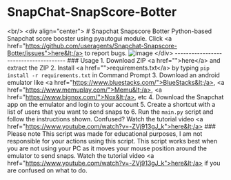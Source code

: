 # SnapChat-SnapScore-Botter
&lt;br/> &lt;div align="center">      # Snapchat Snapscore Botter      Python-based Snapchat score booster using pyautogui module. Click &lt;a href="https://github.com/useragents/Snapchat-Snapscore-Botter/issues">here&lt;/a> to report bugs.      ![image](https://user-images.githubusercontent.com/103281345/162591882-3a211ead-0f10-4ba1-bdcc-8f2186294377.png)      &lt;/div>  --------------------------------------  ### Usage   1. Download ZIP &lt;a href="">here&lt;/a> and extract the ZIP 2. Install &lt;a href="">requirements.txt&lt;/a> by typing `pip install -r requirements.txt` in Command Prompt 3. Download an android emulator like &lt;a href="https://www.bluestacks.com/">BlueStacks&lt;/a>, &lt;a href="https://www.memuplay.com/">Memu&lt;/a>, &lt;a href="https://www.bignox.com/">Nox&lt;/a>, etc 4. Download the Snapchat app on the emulator and login to your account 5. Create a shortcut with a list of users that you want to send snaps to 6. Run the `main.py` script and follow the instructions shown. Confused? Watch the tutorial video &lt;a href="https://www.youtube.com/watch?v=-ZVj913gJ_k">here&lt;/a>  ### Please note  This script was made for educational purposes, I am not responsible for your actions using this script. This script works best when you are not using your PC as it moves your mouse position around the emulator to send snaps. Watch the tutorial video &lt;a href="https://www.youtube.com/watch?v=-ZVj913gJ_k">here&lt;/a> if you are confused on what to do.
